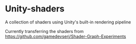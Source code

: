 # Unity-shaders
A collection of shaders using Unity's built-in rendering pipeline

Currently transferring the shaders from  
https://github.com/gamedevserj/Shader-Graph-Experiments
